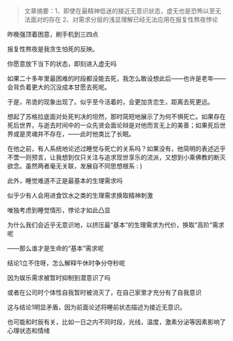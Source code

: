 
> 文章摘要：1、即使在最精神低迷的接近无意识状态，虚无也是恐怖以至无法面对的存在 2、对需求分层的浅显理解已经无法应用在报复性熬夜悖论


昨晚强顶着困意，刷手机到三四点

报复性熬夜是我贪生怕死的反映。

你愿意放下当下的状态，即刻进入虚无吗

如果二十多年里最困难的时段都没能去死，我怎么敢设想此后——也许是老年——会背负着更大的沉没成本甘愿去死呢。

于是，吊诡的现象出现了。似乎至今活着的，会更加贪恋生，距离去死更远。

想起了苏格拉底面对处死判决的坦然，那时简短地展示了为何不惧死亡。如果存在死后世界，与逝去时间中的一众先贤会面论辩是对他而言无上的美善；如果死后世界或是灵魂并不存在，——此时他类比了长眠。

在他之前，有人系统地论述过睡觉与死亡的关系吗？如果没有，他简明的表述近乎不啻一则预言，让我想到仅只关注与追求现世享乐的流派，又想到小乘佛教的断灭欲念。虽然两者毫无关联，发展自不同思想根系 : )

此外，睡觉难道不正是最基本的生理需求吗

似乎少有人会用进食饮水之类的生理需求换取精神刺激

唯独考虑到睡觉情形，悖论才如此凸显

为什么我们会近乎无意识地，以挤压最“基本”的生理需求为代价，换取“高阶”需求呢

——那么谁才是生命的“基本”需求呢





结论1立不住呀，怎么解释午休时争分夺秒呢

因为娱乐需求被暂时抑制到潜意识了吗

或者在公司时个体性自我暂时被消灭了，在自己家里才充分有了自我意识

这与结论1明显矛盾，因为前面论述将睡前状态描述为接近无意识。

也可能和时辰有关，比如一日之内不同时段，光线，温度，激素分泌等因素影响了心理状态和情绪